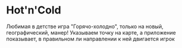 # Hot'n'Cold
Любимая в детстве игра "Горячо-холодно", только на новый, географический, манер!
Указываем точку на карте, а приложение показывает, в правильном ли направлении к ней двигается игрок

